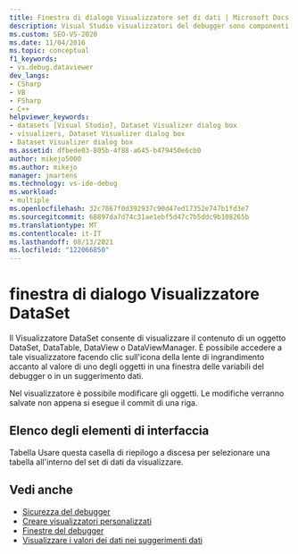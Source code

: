 ```yaml
---
title: Finestra di dialogo Visualizzatore set di dati | Microsoft Docs
description: Visual Studio visualizzatori del debugger sono componenti che visualizzano i dati. Usare il visualizzatore DataSet per visualizzare il contenuto di un oggetto DataSet, DataTable, DataView o DataViewManager.
ms.custom: SEO-VS-2020
ms.date: 11/04/2016
ms.topic: conceptual
f1_keywords:
- vs.debug.dataviewer
dev_langs:
- CSharp
- VB
- FSharp
- C++
helpviewer_keywords:
- datasets [Visual Studio], Dataset Visualizer dialog box
- visualizers, Dataset Visualizer dialog box
- Dataset Visualizer dialog box
ms.assetid: dfbede03-805b-4f88-a645-b479450e6cb0
author: mikejo5000
ms.author: mikejo
manager: jmartens
ms.technology: vs-ide-debug
ms.workload:
- multiple
ms.openlocfilehash: 32c7867f0d392937c90d47ed17352e747b1fd3e7
ms.sourcegitcommit: 68897da7d74c31ae1ebf5d47c7b5ddc9b108265b
ms.translationtype: MT
ms.contentlocale: it-IT
ms.lasthandoff: 08/13/2021
ms.locfileid: "122066850"
---
```

# <a name="dataset-visualizer-dialog-box"></a>finestra di dialogo Visualizzatore DataSet
Il Visualizzatore DataSet consente di visualizzare il contenuto di un oggetto DataSet, DataTable, DataView o DataViewManager. È possibile accedere a tale visualizzatore facendo clic sull'icona della lente di ingrandimento accanto al valore di uno degli oggetti in una finestra delle variabili del debugger o in un suggerimento dati.

 Nel visualizzatore è possibile modificare gli oggetti. Le modifiche verranno salvate non appena si esegue il commit di una riga.

## <a name="uielement-list"></a>Elenco degli elementi di interfaccia
 Tabella Usare questa casella di riepilogo a discesa per selezionare una tabella all'interno del set di dati da visualizzare.

## <a name="see-also"></a>Vedi anche

- [Sicurezza del debugger](../debugger/debugger-security.md)
- [Creare visualizzatori personalizzati](../debugger/create-custom-visualizers-of-data.md)
- [Finestre del debugger](../debugger/debugger-windows.md)
- [Visualizzare i valori dei dati nei suggerimenti dati](../debugger/view-data-values-in-data-tips-in-the-code-editor.md)